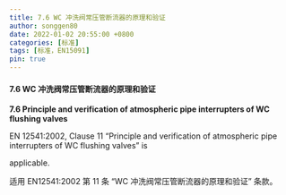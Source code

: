 ```yaml
---
title: 7.6 WC 冲洗阀常压管断流器的原理和验证
author: songgen80
date: 2022-01-02 20:55:00 +0800
categories: [标准]
tags: [标准，EN15091]
pin: true
---
```


#### 7.6 WC 冲洗阀常压管断流器的原理和验证

**7.6 Principle and verification of atmospheric pipe interrupters of WC flushing valves**

EN 12541:2002, Clause 11 “Principle and verification of atmospheric pipe interrupters of WC flushing valves” is 

applicable.

适用 EN12541:2002 第 11 条 “WC 冲洗阀常压管断流器的原理和验证” 条款。